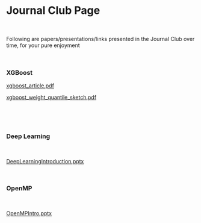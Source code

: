 # Journal Club Page

 

Following are papers/presentations/links presented in the Journal Club over time, for your pure enjoyment

 

### XGBoost

[xgboost_article.pdf](attachments/5537821/5537823.pdf)

[xgboost_weight_quantile_sketch.pdf](attachments/5537821/5537824.pdf)

 

 

### Deep Learning

 

[DeepLearningIntroduction.pptx](attachments/5537821/5537820.pptx)

 

### OpenMP

 

[OpenMPIntro.pptx](attachments/5537821/5537831.pptx)

